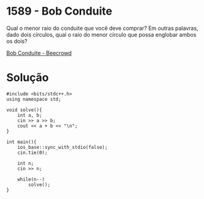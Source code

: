 # 1589 - Bob Conduite

Qual o menor raio do conduite que você deve comprar? Em outras palavras, dado dois círculos, qual o raio do menor círculo que possa englobar ambos os dois?

[Bob Conduite - Beecrowd](https://www.beecrowd.com.br/judge/pt/problems/view/1589)

# Solução

```
#include <bits/stdc++.h>
using namespace std;

void solve(){
    int a, b;
    cin >> a >> b;
    cout << a + b << "\n";
}

int main(){
    ios_base::sync_with_stdio(false);
    cin.tie(0);

    int n;
    cin >> n;

    while(n--)
        solve();
}
```